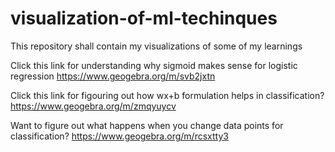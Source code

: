 # visualization-of-ml-techinques
This repository shall contain my visualizations of some of my learnings 

Click this link for understanding why sigmoid makes sense for logistic regression
https://www.geogebra.org/m/svb2jxtn

Click this link for figouring out how wx+b formulation helps in classification? https://www.geogebra.org/m/zmqyuycv

Want to figure out what happens when you change data points for classification? https://www.geogebra.org/m/rcsxtty3

